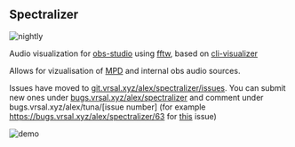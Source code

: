 ## Spectralizer
![nightly](https://github.com/univrsal/spectralizer/workflows/nightly/badge.svg)

Audio visualization for [obs-studio](https://obsproject.com/) using [fftw](http://fftw.org/), based on [cli-visualizer](https://github.com/dpayne/cli-visualizer)

Allows for vizualisation of [MPD](https://www.musicpd.org/) and internal obs audio sources.

Issues have moved to [git.vrsal.xyz/alex/spectralizer/issues](https://git.vrsal.xyz/alex/spectralizer/issues). You can submit new ones under [bugs.vrsal.xyz/alex/spectralizer](https://bugs.vrsal.xyz/alex/spectralizer) and comment under bugs.vrsal.xyz/alex/tuna/[issue number] (for example https://bugs.vrsal.xyz/alex/spectralizer/63 for [this](https://git.vrsal.xyz/alex/spectralizer/issues/63) issue)

![demo](https://i.imgur.com/3QyBqgb.png)
